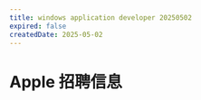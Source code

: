 ```yaml
---
title: windows application developer 20250502
expired: false
createdDate: 2025-05-02
---
```


# Apple 招聘信息

<JobPostingTable job-posting-json-path="apple/data/windows-application-developer-20250502.json" />